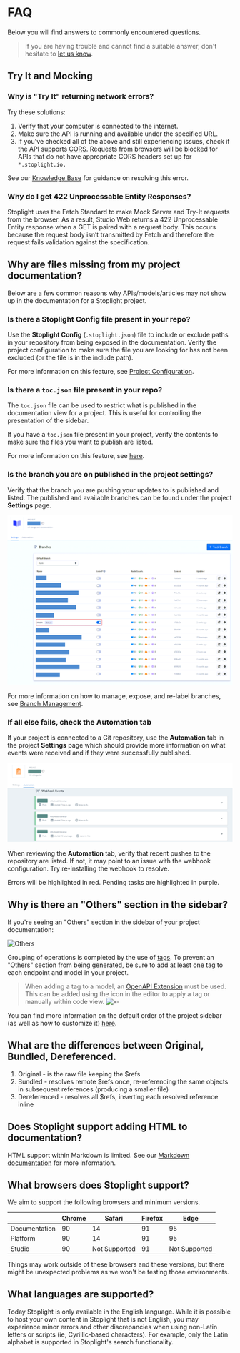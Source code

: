 # FAQ

Below you will find answers to commonly encountered questions.

<!-- markdown-link-check-disable-next-line -->
> If you are having trouble and cannot find a suitable answer, don't hesitate to [let us know](https://support.stoplight.io).

## Try It and Mocking

### Why is "Try It" returning network errors?

Try these solutions:

1. Verify that your computer is connected to the internet.
2. Make sure the API is running and available under the specified URL.
3. If you've checked all of the above and still experiencing issues, check if the API supports [CORS](https://developer.mozilla.org/en-US/docs/Web/HTTP/CORS). Requests from browsers will be blocked for APIs that do not have appropriate CORS headers set up for `*.stoplight.io.` 

<!-- markdown-link-check-disable-next-line -->
See our [Knowledge Base](https://stoplighthelp.force.com/s/article/Error-while-making-the-request-Network-Error-the-API-did-not-return-a-response) for guidance on resolving this error.

### Why do I get 422 Unprocessable Entity Responses?

Stoplight uses the Fetch Standard to make Mock Server and Try-It requests from the browser. As a result, Studio Web returns a 422 Unprocessable Entity response when a GET is paired with a request body. This occurs because the request body isn’t transmitted by Fetch and therefore the request fails validation against the specification.

## Why are files missing from my project documentation?

Below are a few common reasons why APIs/models/articles may not show up in the documentation for a Stoplight project.

### Is there a Stoplight Config file present in your repo?

Use the **Stoplight Config** (`.stoplight.json`) file to include or exclude paths in your repository from being exposed in the documentation. Verify the project configuration to make sure the file you are looking for has not been excluded (or the file is in the include path).

For more information on this feature, see [Project Configuration](./2.-workspaces/c.config.md).

### Is there a `toc.json` file present in your repo?

The `toc.json` file can be used to restrict what is published in the documentation view for a project. This is useful for controlling the presentation of the sidebar.

If you have a `toc.json` file present in your project, verify the contents to make sure the files you want to publish are listed. 

For more information on this feature, see [here](4.-documentation/Sidebar/d.table-of-contents.md).

### Is the branch you are on published in the project settings?

Verify that the branch you are pushing your updates to is published and listed. The published and available branches can be found under the project **Settings** page.

![Branch Overview](assets/images/branches-overview.png)

For more information on how to manage, expose, and re-label branches, see [Branch Management](2.-workspaces/h.branch-management.md).

### If all else fails, check the Automation tab

If your project is connected to a Git repository, use the **Automation** tab in the project **Settings** page which should provide more information on what events were received and if they were successfully published.

![Automation Tab](assets/images/automation-tab.png)

When reviewing the **Automation** tab, verify that recent pushes to the repository are listed. If not, it may point to an issue with the webhook configuration. Try re-installing the webhook to resolve.

Errors will be highlighted in red. Pending tasks are highlighted in purple. 

## Why is there an "Others" section in the sidebar?

If you're seeing an "Others" section in the sidebar of your project documentation:

![Others](assets/images/others_missing_tag.png)

Grouping of operations is completed by the use of [tags](https://swagger.io/docs/specification/grouping-operations-with-tags/). To prevent an "Others" section from being generated, be sure to add at least one tag to each endpoint and model in your project.

<!-- theme: warning -->

> When adding a tag to a model, an [OpenAPI Extension](https://swagger.io/docs/specification/openapi-extensions/) must be used. This can be added using the <i class="fal fa-tags"></i> icon in the editor to apply a tag or manually within code view.
![x-](assets/images/openapi_extension.png)

You can find more information on the default order of the project sidebar (as well as how to customize it) [here](https://meta.stoplight.io/docs/platform/4.-documentation/d.table-of-contents.md).

## What are the differences between Original, Bundled, Dereferenced.

1. Original - is the raw file keeping the $refs
2. Bundled - resolves remote $refs once, re-referencing the same objects in subsequent references (producing a smaller file)
3. Dereferenced - resolves all $refs, inserting each resolved reference inline

## Does Stoplight support adding HTML to documentation?

HTML support within Markdown is limited. See our [Markdown documentation](https://meta.stoplight.io/docs/studio/docs/Documentation/03-markdown-basics.md) for more information.

## What browsers does Stoplight support?

We aim to support the following browsers and minimum versions. 

|               | Chrome | Safari        | Firefox | Edge          |
| ------------- | ------ | ------------- | ------- | ------------- |
| Documentation | 90     | 14            | 91      | 95            |
| Platform      | 90     | 14            | 91      | 95 |
| Studio        | 90     | Not Supported | 91      | Not Supported |

Things may work outside of these browsers and these versions, but there might be unexpected problems as we won't be testing those environments.

## What languages are supported?

Today Stoplight is only available in the English language. While it is possible to host your own content in Stoplight that is not English, you may experience minor errors and other discrepancies when using non-Latin letters or scripts (ie, Cyrillic-based characters). For example, only the Latin alphabet is supported in Stoplight's search functionality.
